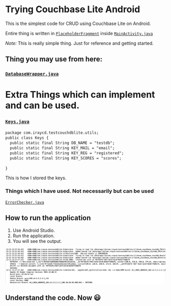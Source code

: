 # Trying Couchbase Lite Android

This is the simplest code for CRUD using Couchbase Lite on Android.

Entire thing is written in [`PlaceholderFragment`](app/src/main/java/com/iraycd/testcouchdblite/MainActivity.java#L68) inside
[`MainActivity.java`](app/src/main/java/com/iraycd/testcouchdblite/MainActivity.java)


*Note:* This is really simple thing. Just for reference and getting started.

## Thing you may use from here:

### [`DatabaseWrapper.java`](app/src/main/java/com/iraycd/testcouchdblite/models/DatabaseWrapper.java)


# Extra Things which can implement and can be used.

### [`Keys.java`](app/src/main/java/com/iraycd/testcouchdblite/utils/Keys.java)

    package com.iraycd.testcouchdblite.utils;
    public class Keys {
      public static final String DB_NAME = "testdb";
      public static final String KEY_MAIL = "email";
      public static final String KEY_REG = "registered";
      public static final String KEY_SCORES = "scores";

    }


This is how I stored the keys.

### Things which I have used. Not necessarily but can be used

[`ErrorChecker.java`](app/src/main/java/com/iraycd/testcouchdblite/utils/ErrorChecker.java)


## How to run the application
1. Use Android Studio.
2. Run the application.
3. You will see the output.

![](img/screen_shot.png)

## Understand the code. Now :smiley:

